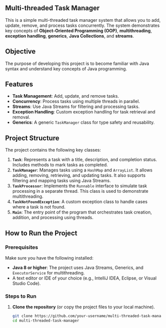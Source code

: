 ## Multi-threaded Task Manager

This is a simple multi-threaded task manager system that allows you to add, update, remove, and process tasks concurrently. The system demonstrates key concepts of **Object-Oriented Programming (OOP)**, **multithreading**, **exception handling**, **generics**, **Java Collections**, and **streams**.

## Objective
The purpose of developing this project is to become familiar with Java syntax and understand key concepts of Java programming.

## Features
- **Task Management**: Add, update, and remove tasks.
- **Concurrency**: Process tasks using multiple threads in parallel.
- **Streams**: Use Java Streams for filtering and processing tasks.
- **Exception Handling**: Custom exception handling for task retrieval and removal.
- **Generics**: A generic `TaskManager` class for type safety and reusability.

## Project Structure
The project contains the following key classes:

1. **`Task`**: Represents a task with a title, description, and completion status. Includes methods to mark tasks as completed.
2. **`TaskManager`**: Manages tasks using a `HashMap` and `ArrayList`. It allows adding, removing, retrieving, and updating tasks. It also supports filtering and mapping tasks using Java Streams.
3. **`TaskProcessor`**: Implements the `Runnable` interface to simulate task processing in a separate thread. This class is used to demonstrate multithreading.
4. **`TaskNotFoundException`**: A custom exception class to handle cases where a task is not found.
5. **`Main`**: The entry point of the program that orchestrates task creation, addition, and processing using threads.

## How to Run the Project

### Prerequisites
Make sure you have the following installed:
- **Java 8 or higher**: The project uses Java Streams, Generics, and `ExecutorService` for multithreading.
- A text editor or IDE of your choice (e.g., IntelliJ IDEA, Eclipse, or Visual Studio Code).

### Steps to Run

1. **Clone the repository** (or copy the project files to your local machine).

   ```bash
   git clone https://github.com/your-username/multi-threaded-task-manager.git
   cd multi-threaded-task-manager
